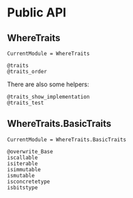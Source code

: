 # Public API


## WhereTraits

```@meta
CurrentModule = WhereTraits
```

```@docs
@traits
@traits_order
```

There are also some helpers:
```@docs
@traits_show_implementation
@traits_test
```


## WhereTraits.BasicTraits

```@meta
CurrentModule = WhereTraits.BasicTraits
```

```@docs
@overwrite_Base
iscallable
isiterable
isimmutable
ismutable
isconcretetype
isbitstype
```
